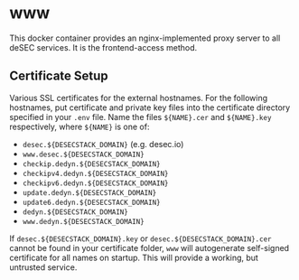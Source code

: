 www
=====

This docker container provides an nginx-implemented proxy server to all deSEC services. It is the frontend-access method.


Certificate Setup
-----

Various SSL certificates for the external hostnames. For the following hostnames, put certificate and private key files into the certificate directory specified in your `.env` file. Name the files `${NAME}.cer` and `${NAME}.key` respectively, where `${NAME}` is one of:
   - `desec.${DESECSTACK_DOMAIN}` (e.g. desec.io)
   - `www.desec.${DESECSTACK_DOMAIN}`
   - `checkip.dedyn.${DESECSTACK_DOMAIN}`
   - `checkipv4.dedyn.${DESECSTACK_DOMAIN}`
   - `checkipv6.dedyn.${DESECSTACK_DOMAIN}`
   - `update.dedyn.${DESECSTACK_DOMAIN}`
   - `update6.dedyn.${DESECSTACK_DOMAIN}`
   - `dedyn.${DESECSTACK_DOMAIN}`
   - `www.dedyn.${DESECSTACK_DOMAIN}`

If `desec.${DESECSTACK_DOMAIN}.key` or `desec.${DESECSTACK_DOMAIN}.cer` cannot be found in your certificate folder, `www` will autogenerate self-signed certificate for all names on startup. This will provide a working, but untrusted service.
